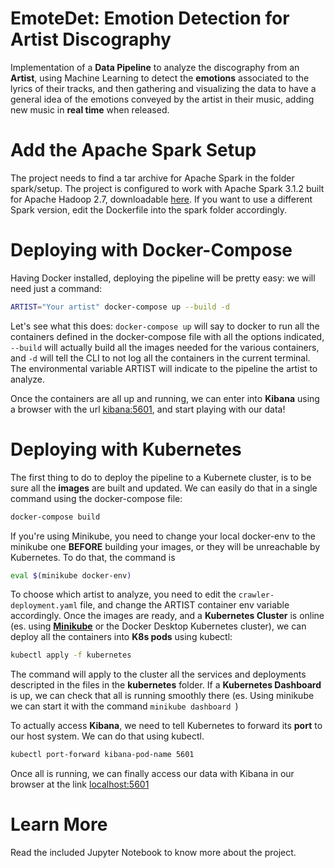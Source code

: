 # EmoteDet: Emotion Detection for Artist Discography
Implementation of a **Data Pipeline** to analyze the discography from an **Artist**, using Machine Learning to detect the **emotions** associated to the lyrics of their tracks, and then gathering and visualizing the data to have a general idea of the emotions conveyed by the artist in their music, adding new music in **real time** when released.


# Add the Apache Spark Setup
The project needs to find a tar archive for Apache Spark in the folder spark/setup. The project is configured to work with Apache Spark 3.1.2 built for Apache Hadoop 2.7, downloadable [here](https://www.apache.org/dyn/closer.lua/spark/spark-3.1.2/spark-3.1.2-bin-hadoop2.7.tgz). If you want to use a different Spark version, edit the Dockerfile into the spark folder accordingly.

# Deploying with Docker-Compose

Having Docker installed, deploying the pipeline will be pretty easy: we will need just a command:

```bash
ARTIST="Your artist" docker-compose up --build -d
```

Let's see what this does: ```docker-compose up``` will say to docker to run all the containers defined in the docker-compose file with all the options indicated, ```--build``` will actually build all the images needed for the various containers, and ```-d``` will tell the CLI to not log all the containers in the current terminal. The environmental variable ARTIST will indicate to the pipeline the artist to analyze.

Once the containers are all up and running, we can enter into **Kibana** using a browser with the url [kibana:5601](http://kibana:5601), and start playing with our data!


# Deploying with Kubernetes

The first thing to do to deploy the pipeline to a Kubernete cluster, is to be sure all the **images** are built and updated. We can easily do that in a single command using the docker-compose file:
```bash
docker-compose build
```

If you're using Minikube, you need to change your local docker-env to the minikube one **BEFORE** building your images, or they will be unreachable by Kubernetes. To do that, the command is 

```bash
eval $(minikube docker-env)
```

To choose which artist to analyze, you need to edit the ```crawler-deployment.yaml``` file, and change the ARTIST container env variable accordingly.
Once the images are ready, and a **Kubernetes Cluster** is online (es. using [**Minikube**](https://minikube.sigs.k8s.io/docs/) or the Docker Desktop Kubernetes cluster), we can deploy all the containers into **K8s pods** using kubectl:
```bash
kubectl apply -f kubernetes
```
The command will apply to the cluster all the services and deployments descripted in the files in the **kubernetes** folder. If a **Kubernetes Dashboard** is up, we can check that all is running smoothly there (es. Using minikube we can start it with the command ```minikube dashboard ```)

To actually access **Kibana**, we need to tell Kubernetes to forward its **port** to our host system. We can do that using kubectl.

```bash
kubectl port-forward kibana-pod-name 5601
```
Once all is running, we can finally access our data with Kibana in our browser at the link [localhost:5601](localhost:5601)

# Learn More
Read the included Jupyter Notebook to know more about the project.
